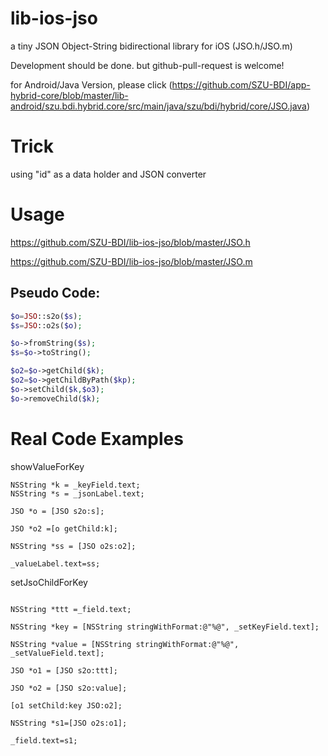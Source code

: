 # lib-ios-jso

a tiny JSON Object-String bidirectional library for iOS (JSO.h/JSO.m)

Development should be done.  but github-pull-request is welcome!

for Android/Java Version, please click (https://github.com/SZU-BDI/app-hybrid-core/blob/master/lib-android/szu.bdi.hybrid.core/src/main/java/szu/bdi/hybrid/core/JSO.java)

# Trick

using "id" as a data holder and JSON converter

# Usage

https://github.com/SZU-BDI/lib-ios-jso/blob/master/JSO.h

https://github.com/SZU-BDI/lib-ios-jso/blob/master/JSO.m

## Pseudo Code:

```php
$o=JSO::s2o($s);
$s=JSO::o2s($o);

$o->fromString($s);
$s=$o->toString();

$o2=$o->getChild($k);
$o2=$o->getChildByPath($kp);
$o->setChild($k,$o3);
$o->removeChild($k);
```


# Real Code Examples

showValueForKey

```
NSString *k = _keyField.text;
NSString *s = _jsonLabel.text;

JSO *o = [JSO s2o:s];

JSO *o2 =[o getChild:k];

NSString *ss = [JSO o2s:o2];

_valueLabel.text=ss;

```

setJsoChildForKey

```objc

NSString *ttt =_field.text;

NSString *key = [NSString stringWithFormat:@"%@", _setKeyField.text];

NSString *value = [NSString stringWithFormat:@"%@", _setValueField.text];

JSO *o1 = [JSO s2o:ttt];

JSO *o2 = [JSO s2o:value];

[o1 setChild:key JSO:o2];

NSString *s1=[JSO o2s:o1];

_field.text=s1;


```
